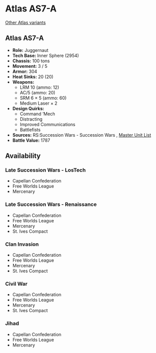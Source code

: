 # Atlas AS7-A 

[Other Atlas variants](../atlas.md) 

## Atlas AS7-A 

- **Role:** Juggernaut 
- **Tech Base:** Inner Sphere (2954) 
- **Chassis:** 100 tons 
- **Movement:** 3 / 5 
- **Armor:** 304 
- **Heat Sinks:** 20 (20) 
- **Weapons:** 
  - LRM 10 (ammo: 12) 
  - AC/5 (ammo: 20) 
  - SRM 6 × 5 (ammo: 60) 
  - Medium Laser × 2 
- **Design Quirks:** 
  - Command ’Mech 
  - Distracting 
  - Improved Communications 
  - Battlefists 
- **Sources:** RS:Succession Wars - Succession Wars , [Master Unit List](http://masterunitlist.info/Unit/Details/7433/atlas-as7-a) 
- **Battle Value:** 1787 

## Availability 

### Late Succession Wars - LosTech 

- Capellan Confederation 
- Free Worlds League 
- Mercenary 

### Late Succession Wars - Renaissance 

- Capellan Confederation 
- Free Worlds League 
- Mercenary 
- St. Ives Compact 

### Clan Invasion 

- Capellan Confederation 
- Free Worlds League 
- Mercenary 
- St. Ives Compact 

### Civil War 

- Capellan Confederation 
- Free Worlds League 
- Mercenary 
- St. Ives Compact 

### Jihad 

- Capellan Confederation 
- Free Worlds League 
- Mercenary 

